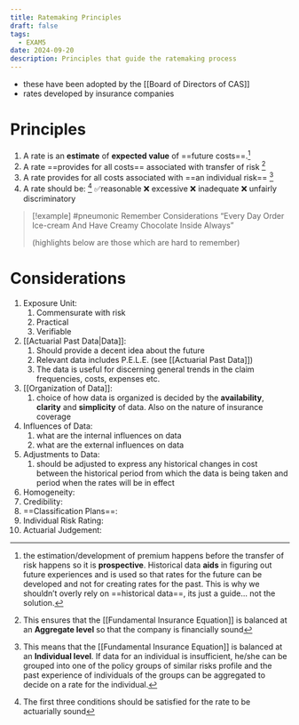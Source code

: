 ```yaml
---
title: Ratemaking Principles
draft: false
tags:
  - EXAM5
date: 2024-09-20
description: Principles that guide the ratemaking process
---
```

- these have been adopted by the [[Board of Directors of CAS]]
- rates developed by insurance companies

# Principles

1. A rate is an **estimate** of **expected value** of ==future costs==.[^prospective]
2. A rate ==provides for all costs== associated with transfer of risk [^sufficiency]
3. A rate provides for all costs  associated with ==an individual risk== [^equity]
4. A rate should be: [^actuarially_sound_rates]
	 ✅reasonable
	❌ excessive
	❌ inadequate
	❌ unfairly discriminatory



> [!example] #pneumonic Remember Considerations
> “Every Day Order Ice-cream And Have Creamy Chocolate Inside Always”
> 
> (highlights below are those which are hard to remember)

# Considerations

1. Exposure Unit: 
	1. Commensurate with risk
	2. Practical
	3. Verifiable
2. [[Actuarial Past Data|Data]]:
	1. Should provide a decent idea about the future
	2. Relevant data includes P.E.L.E. (see [[Actuarial Past Data]])
	3. The data is useful for discerning general trends in the claim frequencies, costs, expenses etc.
3. [[Organization of Data]]:
	1. choice of how data is organized is decided by the **availability**, **clarity** and **simplicity** of data. Also on the nature of insurance coverage
4. Influences of Data:
	1. what are the internal influences on data
	2. what are the external influences on data
5. Adjustments to Data:
	1. should be adjusted to express any historical changes in cost between the historical period from which the data is being taken and period when the rates will be in effect
6. Homogeneity:
7. Credibility:
8. ==Classification Plans==:
9. Individual Risk Rating:
10. Actuarial Judgement:



[^prospective]: the estimation/development of premium happens before the  transfer of risk happens so it is **prospective**. Historical data **aids** in figuring out future experiences and is used so that rates for the future can be developed and not for creating rates for the past. This is why we shouldn’t overly rely on ==historical data==, its just a guide... not the solution.

[^sufficiency]: This ensures that the [[Fundamental Insurance Equation]] is balanced at an **Aggregate level** so that the company is financially sound

[^equity]: This means that the [[Fundamental Insurance Equation]] is balanced at an **Individual level**. If data for an individual is insufficient, he/she can be grouped into one of the policy groups of similar risks profile and the past experience of individuals of the groups can be aggregated to decide on a rate for the individual.

[^actuarially_sound_rates]: The first three conditions should be satisfied for the rate to be actuarially sound